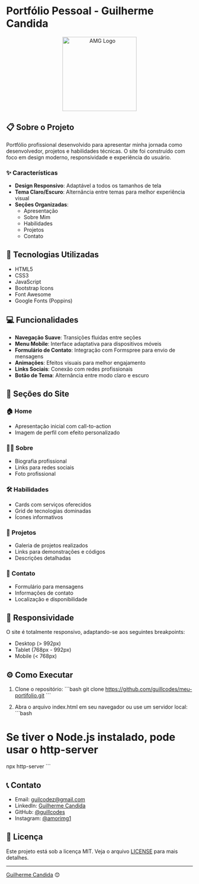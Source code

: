 # Portfólio Pessoal - Guilherme Candida

<div align="center">
  <img src="./src/assets/img/logo.png" alt="AMG Logo" width="200px">
</div>

## 📋 Sobre o Projeto

Portfólio profissional desenvolvido para apresentar minha jornada como desenvolvedor, projetos e habilidades técnicas. O site foi construído com foco em design moderno, responsividade e experiência do usuário.

### ✨ Características

- **Design Responsivo**: Adaptável a todos os tamanhos de tela
- **Tema Claro/Escuro**: Alternância entre temas para melhor experiência visual
- **Seções Organizadas**: 
  - Apresentação
  - Sobre Mim
  - Habilidades
  - Projetos
  - Contato

## 🚀 Tecnologias Utilizadas

- HTML5
- CSS3
- JavaScript
- Bootstrap Icons
- Font Awesome
- Google Fonts (Poppins)

## 💻 Funcionalidades

- **Navegação Suave**: Transições fluidas entre seções
- **Menu Mobile**: Interface adaptativa para dispositivos móveis
- **Formulário de Contato**: Integração com Formspree para envio de mensagens
- **Animações**: Efeitos visuais para melhor engajamento
- **Links Sociais**: Conexão com redes profissionais
- **Botão de Tema**: Alternância entre modo claro e escuro

## 🎨 Seções do Site

### 🏠 Home
- Apresentação inicial com call-to-action
- Imagem de perfil com efeito personalizado

### 👨‍💻 Sobre
- Biografia profissional
- Links para redes sociais
- Foto profissional

### 🛠 Habilidades
- Cards com serviços oferecidos
- Grid de tecnologias dominadas
- Ícones informativos

### 📂 Projetos
- Galeria de projetos realizados
- Links para demonstrações e códigos
- Descrições detalhadas

### 📱 Contato
- Formulário para mensagens
- Informações de contato
- Localização e disponibilidade

## 📱 Responsividade

O site é totalmente responsivo, adaptando-se aos seguintes breakpoints:
- Desktop (> 992px)
- Tablet (768px - 992px)
- Mobile (< 768px)

## ⚙️ Como Executar

1. Clone o repositório:
\`\`\`bash
git clone https://github.com/guillcodes/meu-portifolio.git
\`\`\`

2. Abra o arquivo index.html em seu navegador ou use um servidor local:
\`\`\`bash
# Se tiver o Node.js instalado, pode usar o http-server
npx http-server
\`\`\`

## 📞 Contato

- Email: guilcodez@gmail.com
- LinkedIn: [Guilherme Candida](https://www.linkedin.com/in/guilherme-candida-de-amorim-222989343/)
- GitHub: [@guillcodes](https://github.com/guillcodes)
- Instagram: [@amorimg1](https://www.instagram.com/amorimg1/)

## 📄 Licença

Este projeto está sob a licença MIT. Veja o arquivo [LICENSE](LICENSE) para mais detalhes.

---
 [Guilherme Candida](https://github.com/guillcodes) 😊
